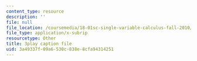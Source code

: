 ```yaml
---
content_type: resource
description: ''
file: null
file_location: /coursemedia/18-01sc-single-variable-calculus-fall-2010/3a49337f09a6530c838e8cfa94314251_1RLctDS2hUQ.vtt
file_type: application/x-subrip
resourcetype: Other
title: 3play caption file
uid: 3a49337f-09a6-530c-838e-8cfa94314251
---
```


